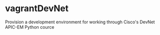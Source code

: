 # vagrantDevNet
Provision a development environment for working through Cisco's DevNet APIC-EM Python cource
